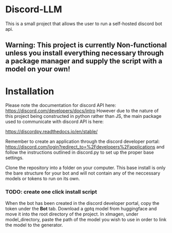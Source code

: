 # Discord-LLM
This is a small project that allows the user to run a self-hosted discord bot api. 

## Warning: This project is currently **Non-functional** unless you install everything necessary through a package manager and supply the script with a model on your own!

# Installation
Please note the documentation for discord API here: https://discord.com/developers/docs/intro
However due to the nature of this project being constructed in python rather than JS, the main package used to communicate with discord API is here:

https://discordpy.readthedocs.io/en/stable/

Remember to create an application through the discord developer portal: https://discord.com/login?redirect_to=%2Fdevelopers%2Fapplications
and follow the instructions outlined in discord.py to set up the proper base settings.

Clone the repository into a folder on your computer. This base install is only the bare structure for your bot and will not contain any of the neccessary models or tokens to run on its own.

### TODO: create one click install script

When the bot has been created in the discord developer portal, copy the token under the **Bot** tab.
Download a gptq model from huggingface and move it into the root directory of the project. In xlmagen, under model_directory, paste the path of the model you wish to use in order to link the model to the generator.
